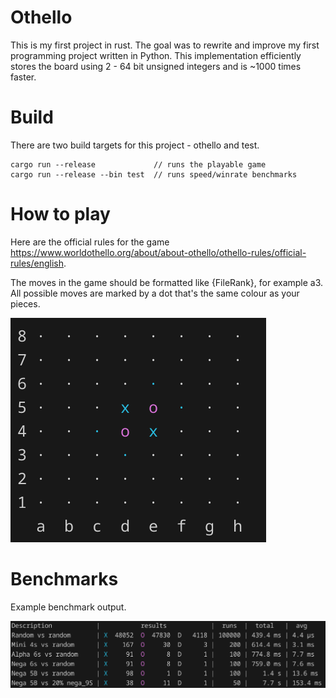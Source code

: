 # Othello
This is my first project in rust. The goal was to rewrite and improve my first programming project written in Python.
This implementation efficiently stores the board using 2 - 64 bit unsigned integers and is ~1000 times faster.

# Build
There are two build targets for this project - othello and test.

    cargo run --release             // runs the playable game
    cargo run --release --bin test  // runs speed/winrate benchmarks


# How to play
Here are the official rules for the game https://www.worldothello.org/about/about-othello/othello-rules/official-rules/english.

The moves in the game should be formatted like {FileRank}, for example a3. All possible moves are marked by a dot that's the same colour as your pieces.

![alt text](images/board.png)

# Benchmarks
Example benchmark output.

![alt text](images/benchmark.png)




